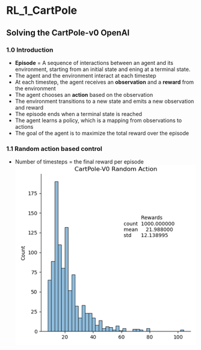 # RL_1_CartPole
## Solving the CartPole-v0 OpenAI
### 1.0 Introduction
- **Episode** = A sequence of interactions between an agent and its environment, starting from an initial state and ening at a terminal state.
- The agent and the environment interact at each timestep
- At each timestep, the agent receives an **observation** and a **reward** from the environment
- The agent chooses an **action** based on the observation
- The environment transitions to a new state and emits a new observation and reward
- The episode ends when a terminal state is reached
- The agent learns a policy, which is a mapping from observations to actions
- The goal of the agent is to maximize the total reward over the episode

### 1.1 Random action based control
- Number of timesteps = the final reward per episode
![Histogram of Random action based control](gym-results/Histogram_Random_Action.png)
